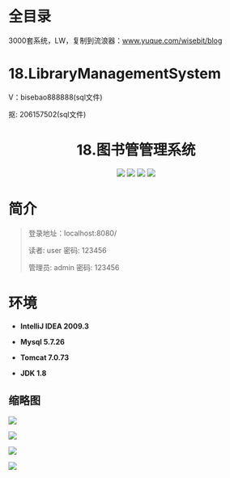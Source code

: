 # 全目录

3000套系统，LW，复制到流浪器：www.yuque.com/wisebit/blog

# 18.LibraryManagementSystem

<p>V：bisebao888888(sql文件)</p>
<p>抠: 206157502(sql文件)</p>

<p><h1 align="center">18.图书管管理系统</h1></p>

<p align="center">
	<img src="https://img.shields.io/badge/jdk-1.8-orange.svg"/>
    <img src="https://img.shields.io/badge/servlet-1.8-lightgrey.svg"/>
    <img src="https://img.shields.io/badge/jdbc-3.x-blue.svg"/>
    <img src="https://img.shields.io/badge/jsp-MIT-brightgreen.svg"/>
</p>

# 简介
>
> 
>
> 登录地址：localhost:8080/
>
> 读者: user   密码: 123456
> 
> 管理员: admin   密码: 123456
>


# 环境

- <b>IntelliJ IDEA 2009.3</b>

- <b>Mysql 5.7.26</b>

- <b>Tomcat 7.0.73</b>

- <b>JDK 1.8</b>


## 缩略图

![](https://bitwise.oss-cn-heyuan.aliyuncs.com/2024/9/10/e9c63e89-653e-4229-8f44-bbfb8cf0ff77.png)

![](https://bitwise.oss-cn-heyuan.aliyuncs.com/2024/9/10/35c266db-60ec-4cef-bdcc-ff5cff021b03.png)

![](https://bitwise.oss-cn-heyuan.aliyuncs.com/2024/9/10/e0371e4a-f18f-4807-bb2b-b879e4460118.png)

![](https://bitwise.oss-cn-heyuan.aliyuncs.com/2024/9/10/6fc122ea-29c2-4746-bb8b-07db86528224.png)


